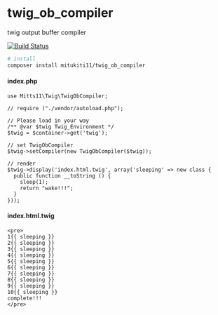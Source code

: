 # twig_ob_compiler
twig output buffer compiler

[![Build Status](https://travis-ci.org/mitukiti11/twig_ob_compiler.svg?branch=master)](https://travis-ci.org/mitukiti11/twig_ob_compiler)


```bash
# install
composer install mitukiti11/twig_ob_compiler
```

#### index.php
```php:index.php
use Mitts11\Twig\TwigObCompiler;

// require ("./vendor/autoload.php");

// Please load in your way
/** @var $twig Twig_Environment */
$twig = $container->get('twig');

// set TwigObCompiler 
$twig->setCompiler(new TwigObCompiler($twig));

// render
$twig->display('index.html.twig', array('sleeping' => new class {
  public function __toString () {
    sleep(1);
    return "wake!!!";
  }
}));
```

#### index.html.twig
```twig:index.html.twig
<pre>
1{{ sleeping }}
2{{ sleeping }}
3{{ sleeping }}
4{{ sleeping }}
5{{ sleeping }}
6{{ sleeping }}
7{{ sleeping }}
8{{ sleeping }}
9{{ sleeping }}
10{{ sleeping }}
complete!!!
</pre>
```
